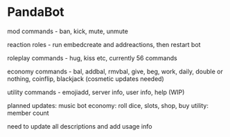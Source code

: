 # PandaBot

mod commands - ban, kick, mute, unmute

reaction roles - run embedcreate and addreactions, then restart bot

roleplay commands - hug, kiss etc, currently 56 commands

economy commands - bal, addbal, rmvbal, give, beg, work, daily, double or nothing, coinflip, blackjack (cosmetic updates needed)

utility commands - emojiadd, server info, user info, help (WIP)

planned updates:
music bot
economy: roll dice, slots, shop, buy
utility: member count

need to update all descriptions and add usage info
